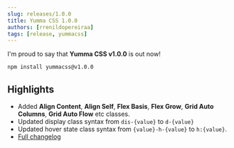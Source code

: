 ```yaml
---
slug: releases/1.0.0
title: Yumma CSS 1.0.0
authors: [rrenildopereiraa]
tags: [release, yummacss]
---
```


I'm proud to say that **Yumma CSS v1.0.0** is out now!

<!-- truncate -->

```bash
npm install yummacss@v1.0.0
```

## Highlights
- Added **Align Content**, **Align Self**, **Flex Basis**, **Flex Grow**, **Grid Auto Columns**, **Grid Auto Flow** etc classes.
- Updated display class syntax from `dis-{value}` to `d-{value}`
- Updated hover state class syntax from `{value}-h-{value}` to `h:{value}`.
- [Full changelog](https://github.com/yumma-lib/yumma-css/releases/tag/v1.0.0)